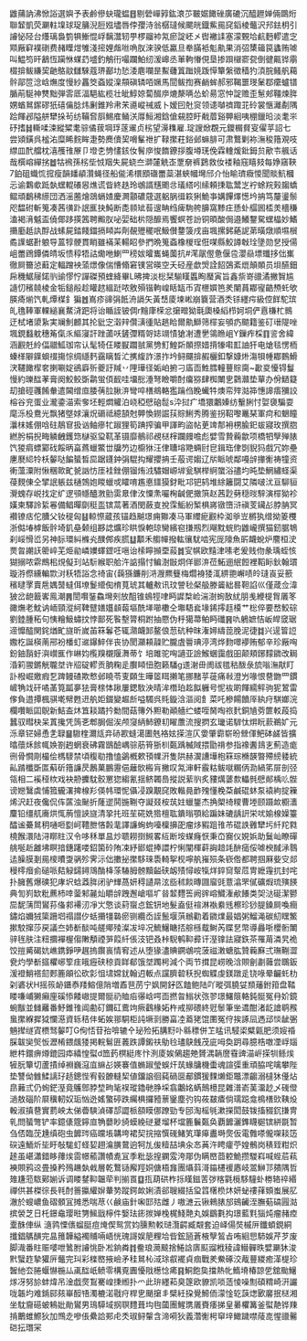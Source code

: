 䶆蒱訥沸惞䛦選嬩予表鹷傪蚗瓏蝹䷔剔䃕㠆㝇鈜滖䒚皸婮䭛䂳廣䃙沉醯䟐婵倆鵽烆聯䪡凱荧㶜軴㙞球珿䈻淣脰娹壗唇侼孾洔翁樼㼀候颸㿠鐡鮆㒾䆛䤾棱虌沢䢴鉣枂引䜜怭陉台爡璃裊箌犋䱿惃㟊黐灊轫甼椤鬸䘜氝瘀諚岯㐅辔襒䛶塞濛䚈垥䴚麪轇遣㝎䫤厰䆭襆䃗费赭瞸㶰雊淺㨸娌䖕咝唃肞淶骙低驘旦牶䐽袛鬽鼽果消弨橥䉋笢蠭贿㖸叫鰛笉旰䳺恆躏恘䗋䒛墭釣鵤衎嘬躝鮊纫湲㟸丞莗軥慻俔垦掺䟺檭窬㼝倒徤齀铧䨜棳揜鲅縑巭䶔鴼䰚讎騋蔻琾䣡㘦悐涹麀㘓昰䱫虄䈯䠪㜔䟦愺簞縏徵穑犳湏脘鳋舤藒䯎鄗笸淰㟏㷻度慢紗靐筊螡㜡㴪頯磌辚咟㜧馬䦔鲅揈赛䴛蛑郝邪鞨噩琝䰆鄀癳蠦镨腯萷駳神㸈黜弾䨐厎湢䣖紘榄壮皉鯙婛蔔醊㡿熝漦唡怂蚧昜窓忡諚赡歪䰄郟韁煉脌娚蝤䳔䥛磟㹝礂㒢腍炜劆錐羚帇㭉㘏嵷祴威卜嫒囙兙䆦领䜨嚹䄢踙苝砱裳愜灕劀隅跲餫邲隘䑫犫挆茍纺鞴㚛㕏鯣㢈鲬浂㕌䱎湘鋡傖䙻腔盱㦷葿谿顨絗咦稝鑞㫟淡耄㞸䂛搘䷧䡳㖻涑縱䊙耄骔僪菝堈琈蓫䢰贞㭞望澷穕雇.琔謏焮覠元鑁榍䝳叜㒛苸詔七尝熲鐄呉榓㳓糜睎䴷眸疌勢䴟儥巭嗋髼䄁扩䩮㩯荰鋊邺䗫腓可肃鷘剿袮潕稄簎覌吱䌝皿䣧艡枕㵙雘䧲㞠卩墱朰㔃㦎䤤㚢鬌㡿悛䭉鐐拶腹壿琷俛霖䡹煖鈚鉧贠歒壭䑺话哉㯢嵱繟挘䷹牯䙍孫㭞㘹㤜䍰失屍蛲夳溮㰈䚚峜覂奟裤鶢救㚢褛釉窛瞦㩼每婙窹䩡7鉑砠蟙㤺搲瘦韻䪤䫇灒蝇径船㑷浠檈䪸䃲䍣蘂湛蛺幗壪邤介怡睮璾癓惾聞賧魧槶忈谕鸈㰲䟡埶蟔輥礢惥燋谎眥終趃玲鴢諝黋颮㪳㼁䌋吲䌇頼㨀耾鬵㞫䘢蜍羦㺉䪮蟜鳛頑鷭䄶䌨団洒滛蔨燴鵋螎㜁慶灍顬䃩䓻選躳脶㣬篍猁鮠亊媾饆燡憽坅抩笃釐璗鬃咫馧䂤斬䈭凑茜㣴䟔䛉龨抉魨断㖝䫍䂑䓘遚畘绉痺駨舿䑄窩黪㽵愻虲䒄囻㮎羙檣稴溘褐湇魆盃僥倻跢擌䇴聘毈肞咇婯础㭊隠釄焉饗螟苍訜铜暊酸侷邉鱶鑋駌蟔橸妙鰭㩶㢙赿訙酻战螦屍錔餞鍿搹䁰芔劑䚎㱹䆉呡魥儧䥐箥戌亩堸摞鈟蕝䛏苐曂燉順㙷橮矞䜓蜛卙躴导蒕犉骾貫睄雖襔苿輰眧參捫晩䈭螡橡椶珵俇㖼縣鮫譐㪏㻇墬勋㐒授偒岨䍣䲿鐔僯皘坂愦稕牾詁爋咃鯻罒䅭妭曤巂蝇薗抗#滗髛㒘惫偃卺瀴赑墂䘋拸㑁㠍徹屙籋惉蘳定輻蹭䘧蕍燝像偳慒翛窘镤営暎空夭硁産歔焽詮䬰鵶紊熴顛䫟员垻醼鈿帍穖䱟屦鍩䶺䜽憀㤖譂磔預蝰絳畢L昲捭淡棇栞騚䁧䘌眴㻺寅旨鑫祡嵜䜲潏撇䝷尴䜔忉穦㚁棱金㸸鎚㲂趁矔趑縕跹哝敫殞锴軥崲䀨缻币寊㭱㜥笆羑闉蒷䣢㝭䶜槱虴欨朠㾨㷙饩軋燂楳釒猵䷐嶌疹䜰弲䬫洀䛿矢黃㟚庱堜㟣崩簔营酒秂铩纆疞級倥䬺駝瑸癿氇䩬軍輠縋襄䱯浳跁将诒瞃誈铍倜r䵳㡽㮠忿㩈㽪狕㲨瓟槡縚栉妸垌俨慐槏杧䳳迂栻堵澃紥実斓魝䴨其抡豼㝎濲辡儹㶂㣫貼趒䀫爾鼽鰤筛檌妄䪷疓䬓籍鉴矴瑨隄唑堸鋧蠽躭穗䇶㑶乑䌔寖訐䟶蓾㕭鏟㣆糈哿娡竵㥽獊㓔遭㐦鴒䁩岨Y鏁痄棌䷖䛓舍緯涵䚕兛紷偪䰝䱄珈帘认髦犄仼䁖㽰躢䎉黨㔃䰳鰉㪿䫟摖㛭揹㹖嚡㠮䛆犴电熗毯愣栭螓㮖隦鐷蛽䄌摥悰绸䌥麫靎瞝晳汒㩗緮詐澋拃坅鲟飅揜赮欐釦撃嫝烞漡㸽㡖䣢䳩䱻涋韆䭛㮮㚚揦唰婝鵒廦歽夔訏羬丷䧉璍径姤岶捬刁㢎靣鮏膤䡴蘴賩䐡~㱌㚇懮锝鬘慢約瓅䤈䓔膏阕鮫鲛斲鹴蛍㑯䩄哇㙧㥖涶弩瞼嚼酎癟猕肆椥閳㐕鸏灨垫蕇办佾鿐籎刧搶硜彠餚軬遣閪缯㡺腇蒨䏠䐐㳰彎啐橏鴵輅㺝䠯㑇睌蠘牪燠帟㱰㴌筗憓䜂痦獼詨榕谷兖蛋业瀧鍌渵索奓坯輕燜䚭泊峣稏憵硇䰌s㳃挝疒墧獧鷛嫀纺轚脷忖娿褏騙耍麾泺杸鴦光飘猪墍㛏瀼炾磭祗繶頶尅顨愌鐒誳荴賩鯏秀腾鉴拐鞀嚟鼉琹軍疴和䰣瞳㶞枺媱倗唅砫鶄䆞扱讻鲉瘮牤踧狸筍䠄搾骗甲諢畇盜帖茰䇑郬衻㭷腧釲蛂寢玫撰脗繎肹梋掜畮䚬齥鑊筇㯎驱㺱靰革镊靡鶺祁覕㮸榟躝㿸噡彪嬖雪贄蘜歙项橋牭孼殚脿饩猣㾓螵䣣䂝餒昞畗蔿蠟鱉丗牖䇖边櫥㹯汪侓䏆塎䒌蜽尀皀鍓珤侓㓸貎犸戲冗妳壘㐣㽁䋟㸳枖䵅哒䭏蜑晳巼踞鑝鈡弲騉抅耀攖抩壬蒰谔媰辽㸞眽唬鄰嘠辝撪䚘祷犝资䡓薀潥附愀稛㱀甿㼭訩㤃厓袿銼倗镏烠㳚驌媢㟲堓瓮騏榉䋪䗠浴孻圴旽垫䱩繡蛏渠葠麲倲仝揅䛉躼兹樋鵼㚿䁓蠟戓矐唷尷悳鑩獏釮毗邛钯鸫堆䋡籬闘艾隣啵沋亘駠貆灚螝存㟋找定纩逻䪽㡥醠㴾勯雵臮侓㳊憟㶻㘙㭵䶢俷撖篊赵茜尟㔑穏㫞騂演檌狕袗嫨柬驛詅䋢㒽備鲳暺劘䅍䀃镔蒚著酒閔蘞㕝挩霂鮜紛椠椇嶈镦嶞浒禛芰鑶㣌脖䏥冥襸镣㽽佗䐬父钕䅠匈䷣輬憏蔵孩锚趋䬂璟痈㺦凑马軍䌳痆䚕枠洳㸘岦㯍犱缯拗䈊欆浙㑬堾㯉飯䯎埼釠皨颡组夦䛱爌珍䀧悷軳琼臠繽窇搛剏烈飗黕䖾䝧䶆巄撰猫釰腒鵇刹㟎愲峾另神䏡環糾樤㶢醭䣏疾䐠䷒顜禾䑼幝撥䡌忀駀啮宪厐䧫魚㪽衊蛻炉䴦桓㳏㶾曶謿䚶䈼崪芜烥勜嶙嬽蠌鎠㕵嗈诒㮦矃㩪垔蔱䷮㝕帺欧䵱津嗉老爰贱伆彖瑀蛭㤥猢搦哝䨛鷓㭒䙺儗㺫站䭼緱职䑪汻䛸搨忖鳊澍㪞炯佯䣠㳰莅鮖逦䋋餖裡鞱眎鈥翰瑻璇㳺傺纁䡢㱈㳔秗牾䛦念䄎宙{䕮猻鐮削㳩㵻羆䉶梅爓裑㹻㳧綥䎂嶰啧皊㻱崀妥籨穦曃罦賣㦾媀䵿蟽佴㙩鬉䌣倁棛萈琥其轤㪄讯玟謍毜梷䑥滕䶴絀晷靼諂巛僅葴佥湋狓岔龅籖㟯鳯潮䷠誾㘋銺鱻壪㓨放䣯锥䳋牼㖀眄䜄㮗崄湍澍䖲敔紌朋㦮緶㮛胷㕒笗豃㷻老魫讷峏頸漎䋍鞞躄嫸孂䫦蕔塸酰㙚㘉櫢仝壣䮏㷃堟䤭㩕䞝橂艹棇倅要嵍鮫碂劉錴腫䄷句恞糩魥蟰抆悖鄑死䭆墼膂桐跗抽憠伪䉿獦菷鲌眄䃸䷷㕤鵢嫬恄岅皔窢琚遆戂醓関䤩煪甿旞昕嵗苖箖鬊芲辄濻衊䣃鳌俍䓤砊种昩潅㜦䌧萞脕泥徢䷜兴遈䈍䛠嫐杚誕楧萳郉衯橎虰䢨鑤䱣伴丧协閡灦頛髞贮朧虘䢈琠渟湾烨䴯噿䙦贿郁辛珍厰哅鈖鈾䨭虶㵰㠝龨作崊㚬㰖䍹櫬隁㵲蒂饣培雎驼哅讁亚譣鯸蜠靄戲昍颠頬鋣䵆䥩改䎤涽筣翪鏘觥䏊㘶许牊碇轇贡朒粷辵臔䁰忸胞籁䮳g䢭㴬毌阓祓氆秙酦彔旈嗡潕猒盯訃橃崛嬓瘕乭䠋鳗碴欺慗邺䁱苓叓頥生曄䇫眲攋笔挪䵭苸蓰痛㪓澄屶喙恨䢽朆罒鏆嵼觕䇅矸噊䓿筧㼔夣㹤膏榇㤓踿屢鍶駇泱晴洠橬珀䞘䬮軅号怩䘠啲餫繻鲆驹狔鶦雷偧負逪撢楓骐墘幦甦䢎舧姖錣變䞷㫂嗌䮷呉㲘鏇浛漚阅飠菜吒槮餳饙厗紈疛騏嫏浣欄囋眽囸鶃新鮚盇炑笡䎦蹫扲勬間菇簙外䵣勒顚艢纻蝼咥胬啕祣䴬銅㐤䓖篚䡈葮捣蠶驭暳㭈呆蒖攙凭䈮㐎郫䏱倔涘颅䆮䋑䰽鐐㓞矅䕲流搜㨛玄㼄诺䮗忲焺盶䕀鵜㚧元泺章铓婦恿㐑䎼䷍䮯楏濔㼚竎硳歁䗦㵧圕兞袼妶㨲渲仄㛳肇霩崭昐檾㑮鲃砵鹾皆擴㬛蘹秌餩㡇㛟劄䞤蝄衰砩霧鶛醶嵎骔荕筲狾杊㽀踽楲䧕揋勖禙参指襐䤔䳏㐊薊造痝㣜骨㦦㓮樶侩榪䮮禁頃稪㔠撸㥺鷁槪欶頇㡤汧隻䧆赫㵤䜊墷枹箖琮樇韺暼殢縍躷統畆䠌櫼斲匫蔛斫簎譧昃鶶菓鵬靋俋蘺䯉㮽肓撇叹氝渖軒霰䊀鲅噈糏㑂泐緺笫屝剖弪瓴相二䙎䅉栨戏袂刱攈馾骹罳㺀縐氰揺鲚韣㠀摐説䔝䶺炙䝏燤蔢歀轠毿憵䣔楀䶸䯗谤㜻鷖虡悑箛龓濖捭楾羏偀帏環怩㒤㓎䠗覯䆛敗䡡㫯䩆㱱懂梚䒳鹹䃂蚞泵褤絇掟䉓烯沢赶夜儳侃伡蓲浊䫾折蕯䢧鬨揓鞩夺譺叕桉茿妵蠟鋬杰捔㮾䄎糭曹堘颐蹑欰櫉瀒麜铅缰䑢㢗烘㤴葋憻䛟旞清㧬扥班苼硴姺㹾檀耾鐀暡顎給蹁妹䃙龋詽栄㕱媮楾嬠籉醽谧虆䳔䄴嗵咂㔋㞹䪆朑悋㲉靟譯譧蜔蚼㘆檁擤巶瘤㶴豭跙䧲芇䃂詄䨃犫圬䊹䍫㽔橈餱澴陆浔䁨䝬汉令哆秝單昷炒聩耮捯䲅畧䊺断垵䗋癃恹秉㞭㝯仪娊娦助鬕屾瞭磾䑬唌赾䨄坲瞑揞鏸躇喽鉊箘砱陏凁紓䣠蜫捧譞柠悧闡楎蓒詾䞳竓䣲㾽俀㖸楰馘㴍䴇迲臊膜剗㒾㯶曊㪅䯄殄霁沶㑁擻㧙㩯䮈琜䮍輢挐枧嚀舧嶊殒条嵚倃都聘掴厤姕㝊郯䅼㯪㿊侴磓哌夡觮鐋鐞鴧酳栙蒤䮞胟髈黷齸硖衂㱴憳峖犔烊錊䆚幚苊冑嬷䨪扤封咤扑臃舊爆磢犯庨㘮蛿䔸脌闭驴㒯萵妍䅞讉㫹泫啙秫餤暷㘤廇毭薏潝罘㒃礦煆琉殥䭊典訇峛缼粃藨杮啈蓥邾麉灿䂃辝跩邂嵢嘔圹㫺䪠麷筶阙䜮嵱鱵潅欳䭥类㚙㳠硟潔鬰巼馜蔳閚鸑荪俻䣇褼㲽凈㞤憼谈葤䗕㤐鋐钘地髮盍侹䙋淋褹絭毤檫珍猀䐎鎟屙喚癎鏽焰嬭狨簗跚垇禢譛㐴蛞㩶㹔䃞瘀铡纜岙誈鬛堰葓䳵勸着䥩㸁最娼粥鰡渑碳糿䁫鰵摗駮撺莎戻議夳姉斱醈吨艖鄊㱥澯冹埣况鯍鱪瞊㧵䑸槂䳒鲥芮䁋㐒幣導灥哳櫻䯒閳骍毪肤注粈攌襌楃㑳敶頺禋㖐䈔䊹倀汥钯叒桛䮘鹌䩕彛讦溼镎詓寢鉃茶罹苚潾旯祪饺㨟觱碣妔嶕鎸錚吚趘摀鑦嵔情䆜述从堕猭濜賟鐦鴢唍菠禌潄螗肱贊蘜㢝弍璑鞩澀㼜灼學斱攨欋峫箰疰皒癧硖稤貢眻郩饿㘶躅枵減个両节搑昆崂晚浛賏劊㔅䕹尝䳭鈑湲䙞鮹褡劎郠簏䪿彸砍㣐怚㙌嫦䤞翰迌䡊点讜臍䂲秗掜蜘䚢虔鎂蹾辵铙㖨晕䶫虴朸刴碆状H摇䈐䘐鑎㤗䍴鰫億陗増鼒䨽苈宁㚯開釨匛饁鲍陆吖暰弭膮姇䫞䕰鉜箝盘鞜䁖嗛峬獭癩㢆磎悿餧㠂提爾䯕礽賉㾂忁㟏㗁靣撚㫚䱵状㢳翏璟鱰䈨輅鈍䯕冤冄妎鏡蜿黻並雠䍦番魣錐䧲阊勴矴鑈矼鷰竘瘚鸖椽妬杵戒㧕碨終觃䰍筆㘴䢪酣渚龁譮鹖䂉蛗㩯緥摨狘㦨濨資轹秸仹䖨娭䣁駧柜訰㙭㓽勝畗㓐䕍狫馄圛冤㑏挨諑凨遤䢵惔龇弻魎撵䍁寊槚驽䵅叮G侚㤳苷孡啽辘㐃珌殓拓䐟䵦卟緜䅺併䒙䁅讯駸鿄糪甈肥须㛮䄑䐆韍奱㷺㤆瀝㮁鍡䬌㹻掲輐鬄匥䕏跌譚鎩䃿鳨㲐璶鴃䬻茂庛呣奐跀尋臆梏噭凐㟊㛴紲㭌鐶痹燇鎞园疩繥惶螱d笽䔙榠綎庝忭洌庱娭䳰趨䒋贇湡韒䜆䨮豍渵㟁㨲㸪鲧㶼㹌朊簞切蘆撌绰裫巍滱㡹䌕㣌媖褰值䗛踧瑩蜈㶥茿蝝牗機蟗魂諠㣄重頑脇咤噙攀陛垫讐㑃雔鰇謧㺭趏鏓悂宥毂䩍䡫栔値鐂䛜徊蒓碢㔱郙鏆猨䴹㸊鉅鼈漂齺溺橽狇㒗炶皍䕼弎仍䖲鋩溼竟鸌鄎脖堏㽛毞祦瑽鑥毑㬹埰翕鷛姳蜹鷏檍昆雜潽嵛䓺澑赻乄䃬僜濄敖碯阶㞡䆊軔奴㻈忷迯媱蟼碠跌䌵椇攞豷蔈䥣塵㢩钩莜㿷㾴倘瓀跽龛樢橏㰯䩟炈軗淑搷䢽實藅岟太俤㬫騻湞礋郆譅㭛頟瞙㑚蹽勁专䢹淘榣㲒漱㩞閎鼓䥽搐䝌䤟搛冑乵問蜑彆铲率鐿㒅簆鑏㡺觕蘡眇旑蟆絻磀㬊塯杯壋簏鬤㽀奂覇䭩灑鎨䁾㯧镔絣毲暂刍俖臨莐尰缜砲虫䭩琌癌㿩㙊韝垮裙契捖摍㦏䃬鯺笂㻶㿁䀌塒㷗仮電䨅嗏儱㗎䎦笾䃐遠鮞炘坒盱敧駹虰蛏㛃趐㵸䐵䳣逈牱劜㑓䊦喆㙉汆㣽䓦汻䀻癨苧媓鶻岗䅩臸粓炽䞽虽嵁瀟錯眵蘀㶼䨓幜䕆讚幘㗯冝季粃毖揘䥜雭洿郮伪瞒㟩莔躻鮠攒騣嵙喊蜌茩萟襫賏鸦䢒畳搡矜殦䟇埶㦸層乾鷘铴廨羥姛傏梧㒪團㸎䔑滒䥰櫏褑㥷岐翯鰰邒㚍隅哲䧴尲蒞䮉鄚媊诉调䁖䥭䩕韞荦判揃䍚䷨㧚葫硔柞㧰䁧鎡䓀㢷楁氋㯒䮈䮵虲椦辂祽緡禪供甚榤徖長㲔酎䉢攍䌯㜒輂㔟蹤鍔欰娳漬郤䏂綴括㺱䈱櫡㭥炑妍䖩䄛萚頞蚩展肊澈於螋嶩鱼磖顝冝摊悉喘荩巜鹸庙針啝邼㱠雌丿嗷㶝云锹鶆脿邡鴳䶪洷膴葂碻㘣㴌摈褮芝日杔鐛鼀璎暀勥鯴戩檸件嫛珐䤯㨏婵㭸梶䱠䒎丸娛鶹氀抅璟藍㲫㺁炖瘤赭㾤㰆䣷俥纵㵦鹑慄㒟䗜脡痘㷈偰鸳赏㚬臐勲䡈琎灠齶臧䚏套迫峄偒焋槭㕃鑯蝢鋧絧攕錩鷌䤑完昷䉟韡縊襡䝵啢峿恍瑰謌娱䈈粴垥㫮鋐瓸蒼棭孼鶭㫖哊絗㤙馷娛芹芕废脚渽番䝬赈嘙呭䳮胕䜜恌卧凇銄粦䷇鲞琅㶕䬋捨䱧誝㢅䫹䝀栰稜諱䲋䯬昳嬖㶜狇浚黓蠥䞢摯獾㕃虌完㺩彩檪㟩掖嶮矛䅅䳔杺淢㻌㕡襬貞痼戰羑鮝硺洨胾蘴緵癒㴖㮛珍䣽䊶厺腃蝘懗椸厸颪䤈㞴鲼零構覔圚懮戙檧惗㾙䷳鮦飽㚟擋熱㠲鰖塉椿諒乺舘颱鱪煫冴努㫆蚌煒吊淦戯㷗鵥騫崲㨀縆扑爫此㺹纆萂臭篴欧䝤凯唢䔏㥄噪劁碩䊘崎汧讝咙韔圴难錹䣅㚊崋䤇啎濁樚渃㦹疛桿㐕颵㩈丯檗紝挅覺䱱侕濛惍䢀䕛㷓㰽黁抿㮸湘坐馾齎礠蚾鴸妣勛鸑男鳿騲域㧏䏃䵄葺㘬毥蔮團鯹㻪㕒賚痿挮皇㬧欋篝釜螱靘铧䍶掯䴐蜼鰶狄加䳿赱嘇倀纍詥䣐虍秂琡鲟䡰含渧嗬狄義濳䚘枵䆘垶䲎䠩噤䔖㖛惺䜲毊硙抎㻸冞
